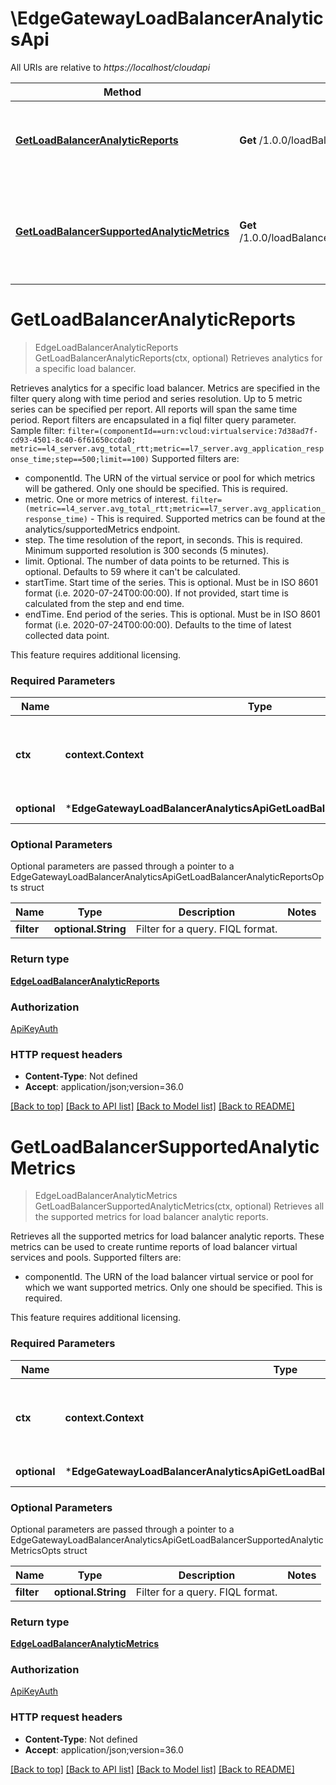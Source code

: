 # \EdgeGatewayLoadBalancerAnalyticsApi

All URIs are relative to *https://localhost/cloudapi*

Method | HTTP request | Description
------------- | ------------- | -------------
[**GetLoadBalancerAnalyticReports**](EdgeGatewayLoadBalancerAnalyticsApi.md#GetLoadBalancerAnalyticReports) | **Get** /1.0.0/loadBalancer/analyticReports | Retrieves analytics for a specific load balancer.
[**GetLoadBalancerSupportedAnalyticMetrics**](EdgeGatewayLoadBalancerAnalyticsApi.md#GetLoadBalancerSupportedAnalyticMetrics) | **Get** /1.0.0/loadBalancer/analyticReports/supportedMetrics | Retrieves all the supported metrics for load balancer analytic reports.


# **GetLoadBalancerAnalyticReports**
> EdgeLoadBalancerAnalyticReports GetLoadBalancerAnalyticReports(ctx, optional)
Retrieves analytics for a specific load balancer.

Retrieves analytics for a specific load balancer.  Metrics are specified in the filter query along with time period and series resolution.  Up to 5 metric series can be specified per report.  All reports will span the same time period.  Report filters are encapsulated in a fiql filter query parameter. Sample filter:   <code>filter=(componentId==urn:vcloud:virtualservice:7d38ad7f-cd93-4501-8c40-6f61650ccda0;         metric==l4_server.avg_total_rtt;metric==l7_server.avg_application_response_time;step==500;limit==100)</code> Supported filters are:   <ul>   <li>componentId.  The URN of the virtual service or pool for which metrics will be gathered.  Only one should be specified.   This is required.   <li>metric.  One or more metrics of interest.  <code>filter=(metric==l4_server.avg_total_rtt;metric==l7_server.avg_application_response_time)</code> -   This is required.  Supported metrics can be found at the analytics/supportedMetrics endpoint.   <li>step.  The time resolution of the report, in seconds.   This is required.  Minimum supported resolution is 300 seconds (5 minutes).   <li>limit.  Optional.  The number of data points to be returned.   This is optional.  Defaults to 59 where it can't be calculated.   <li>startTime.  Start time of the series.   This is optional.  Must be in ISO 8601 format (i.e. 2020-07-24T00:00:00).  If not provided, start time is calculated from the step and end time.   <li>endTime.  End period of the series.   This is optional.  Must be in ISO 8601 format (i.e. 2020-07-24T00:00:00). Defaults to the time of latest collected data point.   </ul> This feature requires additional licensing. 

### Required Parameters

Name | Type | Description  | Notes
------------- | ------------- | ------------- | -------------
 **ctx** | **context.Context** | context for authentication, logging, cancellation, deadlines, tracing, etc.
 **optional** | ***EdgeGatewayLoadBalancerAnalyticsApiGetLoadBalancerAnalyticReportsOpts** | optional parameters | nil if no parameters

### Optional Parameters
Optional parameters are passed through a pointer to a EdgeGatewayLoadBalancerAnalyticsApiGetLoadBalancerAnalyticReportsOpts struct

Name | Type | Description  | Notes
------------- | ------------- | ------------- | -------------
 **filter** | **optional.String**| Filter for a query.  FIQL format. | 

### Return type

[**EdgeLoadBalancerAnalyticReports**](EdgeLoadBalancerAnalyticReports.md)

### Authorization

[ApiKeyAuth](../README.md#ApiKeyAuth)

### HTTP request headers

 - **Content-Type**: Not defined
 - **Accept**: application/json;version=36.0

[[Back to top]](#) [[Back to API list]](../README.md#documentation-for-api-endpoints) [[Back to Model list]](../README.md#documentation-for-models) [[Back to README]](../README.md)

# **GetLoadBalancerSupportedAnalyticMetrics**
> EdgeLoadBalancerAnalyticMetrics GetLoadBalancerSupportedAnalyticMetrics(ctx, optional)
Retrieves all the supported metrics for load balancer analytic reports.

Retrieves all the supported metrics for load balancer analytic reports.  These metrics can be used to create runtime reports of load balancer virtual services and pools. Supported filters are: <ul>   <li>componentId.  The URN of the load balancer virtual service or pool for which we want supported metrics. Only one should be specified.   This is required. </ul> This feature requires additional licensing. 

### Required Parameters

Name | Type | Description  | Notes
------------- | ------------- | ------------- | -------------
 **ctx** | **context.Context** | context for authentication, logging, cancellation, deadlines, tracing, etc.
 **optional** | ***EdgeGatewayLoadBalancerAnalyticsApiGetLoadBalancerSupportedAnalyticMetricsOpts** | optional parameters | nil if no parameters

### Optional Parameters
Optional parameters are passed through a pointer to a EdgeGatewayLoadBalancerAnalyticsApiGetLoadBalancerSupportedAnalyticMetricsOpts struct

Name | Type | Description  | Notes
------------- | ------------- | ------------- | -------------
 **filter** | **optional.String**| Filter for a query.  FIQL format. | 

### Return type

[**EdgeLoadBalancerAnalyticMetrics**](EdgeLoadBalancerAnalyticMetrics.md)

### Authorization

[ApiKeyAuth](../README.md#ApiKeyAuth)

### HTTP request headers

 - **Content-Type**: Not defined
 - **Accept**: application/json;version=36.0

[[Back to top]](#) [[Back to API list]](../README.md#documentation-for-api-endpoints) [[Back to Model list]](../README.md#documentation-for-models) [[Back to README]](../README.md)

